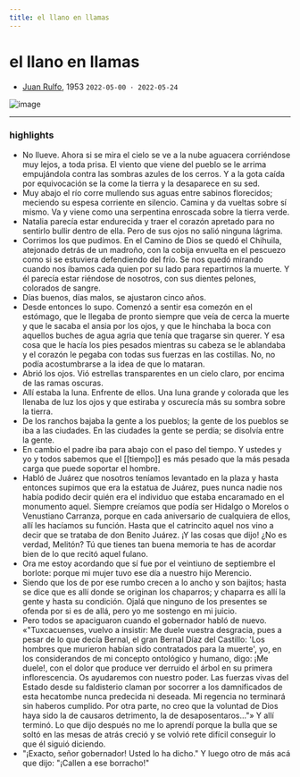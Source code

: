 ```yaml
---
title: el llano en llamas
---
```


# el llano en llamas

- [Juan Rulfo](https://es.wikipedia.org/wiki/El_llano_en_llamas), 1953  `2022-05-00 · 2022-05-24`

![image](https://readwise-assets.s3.amazonaws.com/media/uploaded_book_covers/profile_55561/0f80d8e7-f1f4-4ba4-9bcf-322b0cf3f789.jpg)

---

### highlights
- No llueve. Ahora si se mira el cielo se ve a la nube aguacera corriéndose muy lejos, a toda prisa. El viento que viene del pueblo se le arrima empujándola contra las sombras azules de los cerros. Y a la gota caída por equivocación se la come la tierra y la desaparece en su sed.
- Muy abajo el río corre mullendo sus aguas entre sabinos florecidos; meciendo su espesa corriente en silencio. Camina y da vueltas sobre sí mismo. Va y viene como una serpentina enroscada sobre la tierra verde.
- Natalia parecía estar endurecida y traer el corazón apretado para no sentirlo bullir dentro de ella. Pero de sus ojos no salió ninguna lágrima.
- Corrimos los que pudimos. En el Camino de Dios se quedó el Chihuila, atejonado detrás de un madroño, con la cobija envuelta en el pescuezo como si se estuviera defendiendo del frío. Se nos quedó mirando cuando nos íbamos cada quien por su lado para repartirnos la muerte. Y él parecía estar riéndose de nosotros, con sus dientes pelones, colorados de sangre.
- Días buenos, días malos, se ajustaron cinco años.
- Desde entonces lo supo. Comenzó a sentir esa comezón en el estómago, que le llegaba de pronto siempre que veía de cerca la muerte y que le sacaba el ansia por los ojos, y que le hinchaba la boca con aquellos buches de agua agria que tenía que tragarse sin querer. Y esa cosa que le hacía los pies pesados mientras su cabeza se le ablandaba y el corazón le pegaba con todas sus fuerzas en las costillas. No, no podía acostumbrarse a la idea de que lo mataran.
- Abrió los ojos. Vió estrellas transparentes en un cielo claro, por encima de las ramas oscuras.
- Allí estaba la luna. Enfrente de ellos. Una luna grande y colorada que les llenaba de luz los ojos y que estiraba y oscurecía más su sombra sobre la tierra.
- De los ranchos bajaba la gente a los pueblos; la gente de los pueblos se iba a las ciudades. En las ciudades la gente se perdía; se disolvía entre la gente.
- En cambio el padre iba para abajo con el paso del tiempo. Y ustedes y yo y todos sabemos que el [[tiempo]] es más pesado que la más pesada carga que puede soportar el hombre.
- Habló de Juárez que nosotros teníamos levantado en la plaza y hasta entonces supimos que era la estatua de Juárez, pues nunca nadie nos había podido decir quién era el individuo que estaba encaramado en el monumento aquel. Siempre creíamos que podía ser Hidalgo o Morelos o Venustiano Carranza, porque en cada aniversario de cualquiera de ellos, allí les hacíamos su función. Hasta que el catrincito aquel nos vino a decir que se trataba de don Benito Juárez. ¡Y las cosas que dijo! ¿No es verdad, Melitón? Tú que tienes tan buena memoria te has de acordar bien de lo que recitó aquel fulano.
- Ora me estoy acordando que sí fue por el veintiuno de septiembre el borlote: porque mi mujer tuvo ese día a nuestro hijo Merencio.
- Siendo que los de por ese rumbo crecen a lo ancho y son bajitos; hasta se dice que es allí donde se originan los chaparros; y chaparra es allí la gente y hasta su condición. Ojalá que ninguno de los presentes se ofenda por si es de allá, pero yo me sostengo en mi juicio.
- Pero todos se apaciguaron cuando el gobernador habló de nuevo. «"Tuxcacuenses, vuelvo a insistir: Me duele vuestra desgracia, pues a pesar de lo que decía Bernal, el gran Bernal Díaz del Castillo: 'Los hombres que murieron habían sido contratados para la muerte', yo, en los considerandos de mi concepto ontológico y humano, digo: ¡Me duele!, con el dolor que produce ver derruido el árbol en su primera inflorescencia. Os ayudaremos con nuestro poder. Las fuerzas vivas del Estado desde su faldisterio claman por socorrer a los damnificados de esta hecatombe nunca predecida ni deseada. Mi regencia no terminará sin haberos cumplido. Por otra parte, no creo que la voluntad de Dios haya sido la de causaros detrimento, la de desaposentaros..."» Y allí terminó. Lo que dijo después no me lo aprendí porque la bulla que se soltó en las mesas de atrás creció y se volvió rete difícil conseguir lo que él siguió diciendo.
- "¡Exacto, señor gobernador! Usted lo ha dicho." Y luego otro de más acá que dijo: "¡Callen a ese borracho!"
